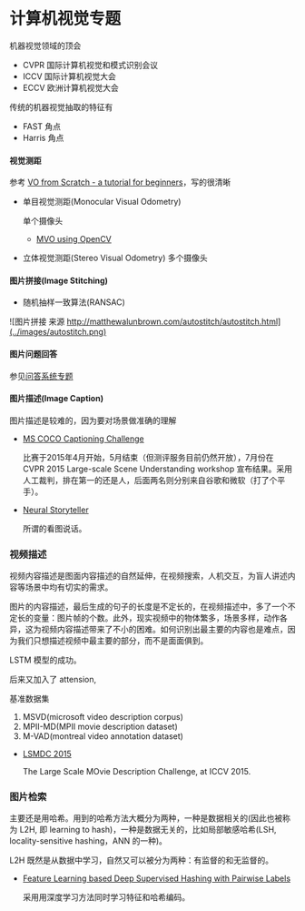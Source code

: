 # 计算机视觉专题

机器视觉领域的顶会
- CVPR 国际计算机视觉和模式识别会议
- ICCV 国际计算机视觉大会
- ECCV 欧洲计算机视觉大会

传统的机器视觉抽取的特征有
- FAST 角点
- Harris 角点

#### 视觉测距
参考 [VO from Scratch - a tutorial for beginners](http://avisingh599.github.io/vision/visual-odometry-full/)，写的很清晰


- 单目视觉测距(Monocular Visual Odometry)

    单个摄像头
    - [MVO using OpenCV](http://avisingh599.github.io/vision/monocular-vo/)
- 立体视觉测距(Stereo Visual Odometry)
    多个摄像头



#### 图片拼接(Image Stitching)

- 随机抽样一致算法(RANSAC)

![图片拼接 来源 http://matthewalunbrown.com/autostitch/autostitch.html](../images/autostitch.png)


#### 图片问题回答

参见[问答系统专题](./qa.md)


#### 图片描述(Image Caption)

图片描述是较难的，因为要对场景做准确的理解

- [MS COCO Captioning Challenge](http://mscoco.org/dataset/#captions-challenge2015)

    比赛于2015年4月开始，5月结束（但测评服务目前仍然开放），7月份在 CVPR 2015 Large-scale Scene Understanding workshop 宣布结果。采用人工裁判，排在第一的还是人，后面两名则分别来自谷歌和微软（打了个平手）。

- [Neural Storyteller](https://github.com/ryankiros/neural-storyteller)

     所谓的看图说话。



### 视频描述
视频内容描述是图面内容描述的自然延伸，在视频搜索，人机交互，为盲人讲述内容等场景中均有切实的需求。

图片的内容描述，最后生成的句子的长度是不定长的，在视频描述中，多了一个不定长的变量：图片帧的个数。此外，现实视频中的物体繁多，场景多样，动作各异，这为视频内容描述带来了不小的困难。如何识别出最主要的内容也是难点，因为我们只想描述视频中最主要的部分，而不是面面俱到。

LSTM 模型的成功。

后来又加入了 attension, 

基准数据集
1. MSVD(microsoft video description corpus)
2. MPII-MD(MPII movie description dataset)
3. M-VAD(montreal video annotation dataset)

- [LSMDC 2015](https://sites.google.com/site/describingmovies/)

    The Large Scale MOvie Description Challenge, at ICCV 2015.

### 图片检索

主要还是用哈希。用到的哈希方法大概分为两种，一种是数据相关的(因此也被称为 L2H, 即 learning to hash)，一种是数据无关的，比如局部敏感哈希(LSH, locality-sensitive hashing，ANN 的一种)。

L2H 既然是从数据中学习，自然又可以被分为两种：有监督的和无监督的。

- [Feature Learning based Deep Supervised Hashing with Pairwise Labels](http://arxiv.org/abs/1511.03855)

    采用用深度学习方法同时学习特征和哈希编码。

